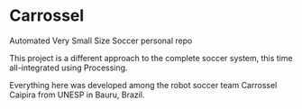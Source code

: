# Carrossel

Automated Very Small Size Soccer personal repo

This project is a different approach to the complete soccer system, this time all-integrated using Processing.

Everything here was developed among the robot soccer team Carrossel Caipira from UNESP in Bauru, Brazil.
 

